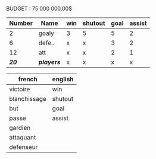 BUDGET : 75 000 000,00$


| Number | Name | win | shutout | goal | assist |
|---|---|---|---|---|---|
| 2 | goaly| 3 | 5 | 5 | 2 |
| 6 | defe.. | x | x | 3| 2|
| 12 | att |x |x |2 |1|
| **_20_** | **_players_** | x|x|x|x|


| french | english |
|---|---|
| victoire | win |
| blanchissage | shutout |
| but | goal |
| passe | assist |
| gardien | |
| attaquant | |
| defenseur | |




